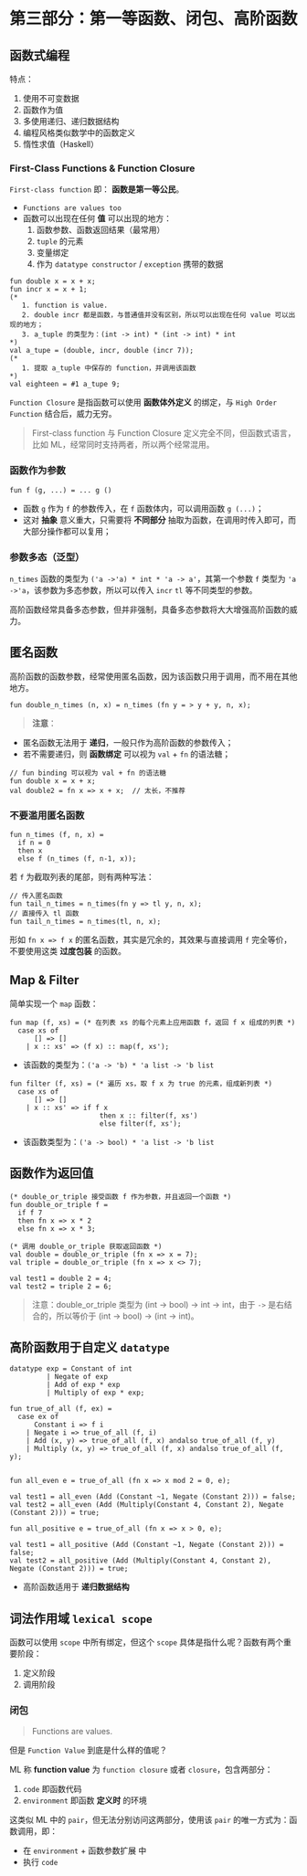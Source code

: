 # 第三部分：第一等函数、闭包、高阶函数

## 函数式编程

特点：

1. 使用不可变数据
2. 函数作为值
3. 多使用递归、递归数据结构
4. 编程风格类似数学中的函数定义
5. 惰性求值（Haskell）

### First-Class Functions & Function Closure

`First-class function` 即： **函数是第一等公民**。

* `Functions are values too`
* 函数可以出现在任何 **值** 可以出现的地方：
  1. 函数参数、函数返回结果（最常用）
  2. `tuple` 的元素
  3. 变量绑定
  4. 作为 `datatype constructor` / `exception` 携带的数据

```
fun double x = x + x;
fun incr x = x + 1;
(*
   1. function is value.
   2. double incr 都是函数，与普通值并没有区别，所以可以出现在任何 value 可以出现的地方；
   3. a_tuple 的类型为：(int -> int) * (int -> int) * int
*)
val a_tupe = (double, incr, double (incr 7));
(*
   1. 提取 a_tuple 中保存的 function，并调用该函数
*)
val eighteen = #1 a_tupe 9;
```

`Function Closure` 是指函数可以使用 **函数体外定义** 的绑定，与 `High Order Function` 结合后，威力无穷。

> First-class function 与 Function Closure 定义完全不同，但函数式语言，比如 ML，经常同时支持两者，所以两个经常混用。

### 函数作为参数

```
fun f (g, ...) = ... g ()
```
* 函数 `g` 作为 `f` 的参数传入，在 `f` 函数体内，可以调用函数 `g (...)`；
* 这对 **抽象** 意义重大，只需要将 **不同部分** 抽取为函数，在调用时传入即可，而大部分操作都可以复用；

### 参数多态（泛型）

`n_times` 函数的类型为 `('a ->'a) * int * 'a -> a'`，其第一个参数 `f` 类型为 `'a ->'a`，该参数为多态参数，所以可以传入 `incr` `tl` 等不同类型的参数。

高阶函数经常具备多态参数，但并非强制，具备多态参数将大大增强高阶函数的威力。

## 匿名函数

高阶函数的函数参数，经常使用匿名函数，因为该函数只用于调用，而不用在其他地方。

```
fun double_n_times (n, x) = n_times (fn y = > y + y, n, x);
```

> **注意**：
* 匿名函数无法用于 **递归**，一般只作为高阶函数的参数传入；
* 若不需要递归，则 **函数绑定** 可以视为 `val` + `fn` 的语法糖；

```
// fun binding 可以视为 val + fn 的语法糖
fun double x = x + x;
val double2 = fn x => x + x;  // 太长，不推荐
```

### 不要滥用匿名函数

```
fun n_times (f, n, x) =
  if n = 0
  then x
  else f (n_times (f, n-1, x));
```

若 `f` 为截取列表的尾部，则有两种写法：

```
// 传入匿名函数
fun tail_n_times = n_times(fn y => tl y, n, x);
// 直接传入 tl 函数
fun tail_n_times = n_times(tl, n, x);
```

形如 `fn x => f x` 的匿名函数，其实是冗余的，其效果与直接调用 `f` 完全等价，不要使用这类 **过度包装** 的函数。

## Map & Filter

简单实现一个 `map` 函数：

```
fun map (f, xs) = (* 在列表 xs 的每个元素上应用函数 f，返回 f x 组成的列表 *)
  case xs of
      [] => []
    | x :: xs' => (f x) :: map(f, xs');
```
* 该函数的类型为：`('a -> 'b) * 'a list -> 'b list`

```
fun filter (f, xs) = (* 遍历 xs，取 f x 为 true 的元素，组成新列表 *)
  case xs of
      [] => []
    | x :: xs' => if f x
		              then x :: filter(f, xs')
		              else filter(f, xs');

```
* 该函数类型为：`('a -> bool) * 'a list -> 'b list`

## 函数作为返回值

```
(* double_or_triple 接受函数 f 作为参数，并且返回一个函数 *)
fun double_or_triple f =
  if f 7
  then fn x => x * 2
  else fn x => x * 3;

(* 调用 double_or_triple 获取返回函数 *)
val double = double_or_triple (fn x => x = 7);
val triple = double_or_triple (fn x => x <> 7);

val test1 = double 2 = 4;
val test2 = triple 2 = 6;
```

> 注意：double_or_triple 类型为 (int -> bool) -> int -> int，由于 `->` 是右结合的，所以等价于 (int -> bool) -> (int -> int)。

## 高阶函数用于自定义 `datatype`

```
datatype exp = Constant of int
	     | Negate of exp
	     | Add of exp * exp
	     | Multiply of exp * exp;

fun true_of_all (f, ex) =
  case ex of
      Constant i => f i
    | Negate i => true_of_all (f, i)
    | Add (x, y) => true_of_all (f, x) andalso true_of_all (f, y)
    | Multiply (x, y) => true_of_all (f, x) andalso true_of_all (f, y);


fun all_even e = true_of_all (fn x => x mod 2 = 0, e);

val test1 = all_even (Add (Constant ~1, Negate (Constant 2))) = false;
val test2 = all_even (Add (Multiply(Constant 4, Constant 2), Negate (Constant 2))) = true;

fun all_positive e = true_of_all (fn x => x > 0, e);

val test1 = all_positive (Add (Constant ~1, Negate (Constant 2))) = false;
val test2 = all_positive (Add (Multiply(Constant 4, Constant 2), Negate (Constant 2))) = true;
```

* 高阶函数适用于 **递归数据结构**

## 词法作用域 `lexical scope`

函数可以使用 `scope` 中所有绑定，但这个 `scope` 具体是指什么呢？函数有两个重要阶段：

1. 定义阶段
2. 调用阶段

### 闭包

> Functions are values.

但是 `Function Value` 到底是什么样的值呢？

ML 称 **function value** 为 `function closure` 或者 `closure`，包含两部分：

1. `code` 即函数代码
2. `environment` 即函数 **定义时** 的环境

这类似 ML 中的 `pair`，但无法分别访问这两部分，使用该 `pair` 的唯一方式为：函数调用，即：

* 在 `environment` + 函数参数扩展 中
* 执行 `code`
